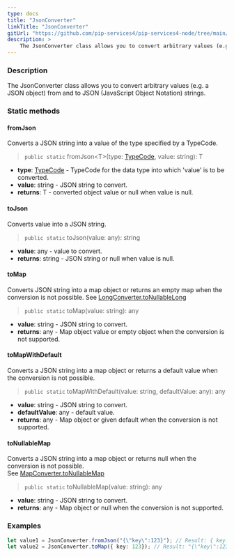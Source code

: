 ```yaml
---
type: docs
title: "JsonConverter"
linkTitle: "JsonConverter"
gitUrl: "https://github.com/pip-services4/pip-services4-node/tree/main/pip-services4-commons-node"
description: > 
    The JsonConverter class allows you to convert arbitrary values (e.g. a JSON object) from and to JSON (JavaScript Object Notation) strings.
---
```


### Description

The JsonConverter class allows you to convert arbitrary values (e.g. a JSON object) from and to JSON (JavaScript Object Notation) strings.

### Static methods

#### fromJson
Converts a JSON string into a value of the type specified by a TypeCode.

> `public static` fromJson\<T\>(type: [TypeCode](../type_code), value: string): T

- **type**: [TypeCode](../type_code) - TypeCode for the data type into which 'value' is to be converted.
- **value**: string - JSON string to convert.
- **returns**: T - converted object value or null when value is null.

#### toJson
Converts value into a JSON string.

> `public static` toJson(value: any): string

- **value**: any - value to convert.
- **returns**: string - JSON string or null when value is null.

#### toMap
Converts JSON string into a map object or returns an empty map when the conversion is not possible.
See [LongConverter.toNullableLong](../long_converter/#tonullablelong)

> `public static` toMap(value: string): any

- **value**: string - JSON string to convert.
- **returns**: any - Map object value or empty object when the conversion is not supported.

#### toMapWithDefault
Converts a JSON string into a map object or returns a default value when the conversion is not possible.

> `public static` toMapWithDefault(value: string, defaultValue: any): any

- **value**: string - JSON string to convert.
- **defaultValue**: any - default value.
- **returns**: any - Map object or given default when the conversion is not supported.


#### toNullableMap
Converts a JSON string into a map object or returns null when the conversion is not possible.  
See [MapConverter.toNullableMap](../map_converter/#tonullablemap)

> `public static` toNullableMap(value: string): any 

- **value**: string - JSON string to convert.
- **returns**: any - Map object or null when the conversion is not supported.


### Examples

```typescript
let value1 = JsonConverter.fromJson("{\"key\":123}"); // Result: { key: 123 }
let value2 = JsonConverter.toMap({ key: 123}); // Result: "{\"key\":123}"

```
